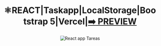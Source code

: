 

<div align="center">

# ⚛️REACT|Taskapp|LocalStorage|Bootstrap 5|Vercel|[:arrow_right: PREVIEW](https://react-taskapp-localstorage.vercel.app/)

![React app Tareas](https://user-images.githubusercontent.com/26189854/224615384-9bc03b19-ebdc-4502-93be-1f4912b38251.gif) 
 
</div>
